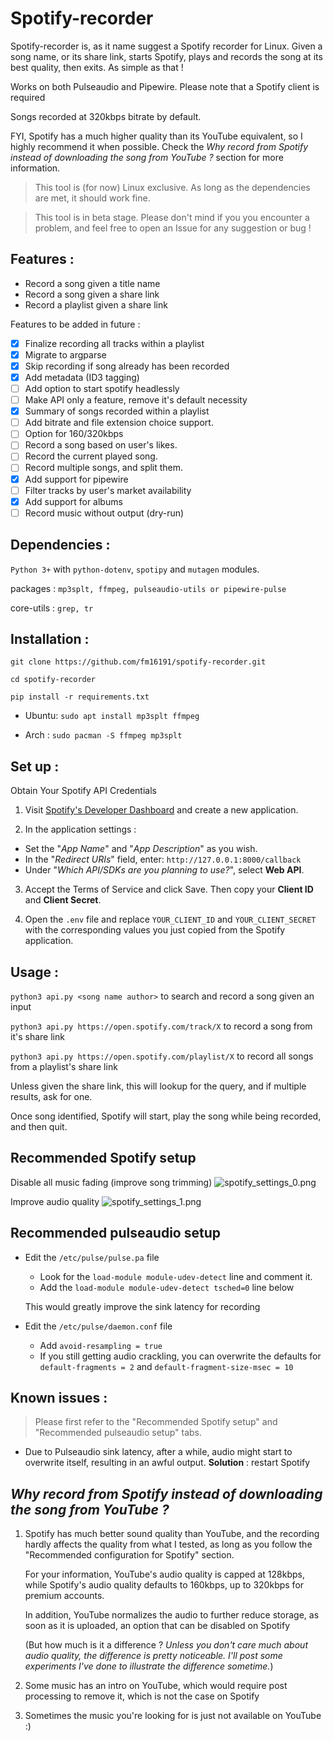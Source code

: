 # Spotify-recorder

Spotify-recorder is, as it name suggest a Spotify recorder for Linux.
Given a song name, or its share link, starts Spotify, plays and records the song at its best quality, then exits. As simple as that !

Works on both Pulseaudio and Pipewire. Please note that a Spotify client is required 

Songs recorded at 320kbps bitrate by default.

FYI, Spotify has a much higher quality than its YouTube equivalent, so I highly recommend it when possible. Check the *Why record from Spotify instead of downloading the song from YouTube ?* section for more information.


> This tool is (for now) Linux exclusive. As long as the dependencies are met, it should work fine.

> This tool is in beta stage. Please don't mind if you you encounter a problem, and feel free to open an Issue for any suggestion or bug !

## Features :
- Record a song given a title name
- Record a song given a share link
- Record a playlist given a share link

Features to be added in future :
- [x] Finalize recording all tracks within a playlist
- [x] Migrate to argparse
- [x] Skip recording if song already has been recorded
- [x] Add metadata (ID3 tagging)
- [ ] Add option to start spotify headlessly
- [ ] Make API only a feature, remove it's default necessity
- [x] Summary of songs recorded within a playlist
- [ ] Add bitrate and file extension choice support.
- [ ] Option for 160/320kbps
- [ ] Record a song based on user's likes.
- [ ] Record the current played song.
- [ ] Record multiple songs, and split them.
- [x] Add support for pipewire
- [ ] Filter tracks by user's market availability
- [x] Add support for albums
- [ ] Record music without output (dry-run)

## Dependencies :
`Python 3+` with `python-dotenv`, `spotipy` and `mutagen` modules.

packages : `mp3splt, ffmpeg, pulseaudio-utils or pipewire-pulse`

core-utils : `grep, tr`

## Installation : 
`git clone https://github.com/fm16191/spotify-recorder.git`

`cd spotify-recorder`

`pip install -r requirements.txt`

- Ubuntu:
   `sudo apt install mp3splt ffmpeg`

- Arch :
   `sudo pacman -S ffmpeg mp3splt`

## Set up :


Obtain Your Spotify API Credentials
1. Visit [Spotify's Developer Dashboard](https://developer.spotify.com/dashboard/applications) and create a new application.

2. In the application settings :

- Set the "*App Name*" and "*App Description*" as you wish.
- In the "*Redirect URIs*" field, enter: `http://127.0.0.1:8000/callback`
- Under "*Which API/SDKs are you planning to use?*", select **Web API**.

3. Accept the Terms of Service and click Save. Then copy your **Client ID** and **Client Secret**.

4. Open the `.env` file and replace `YOUR_CLIENT_ID` and `YOUR_CLIENT_SECRET` with the corresponding values you just copied from the Spotify application.

## Usage :
`python3 api.py <song name author>` to search and record a song given an input

`python3 api.py https://open.spotify.com/track/X` to record a song from it's share link

`python3 api.py https://open.spotify.com/playlist/X` to record all songs from a playlist's share link

Unless given the share link, this will lookup for the query, and if multiple results, ask for one.

Once song identified, Spotify will start, play the song while being recorded, and then quit.

## Recommended Spotify setup

Disable all music fading (improve song trimming)
![spotify_settings_0.png](spotify_settings_0.png)

Improve audio quality
![spotify_settings_1.png](spotify_settings_1.png)


## Recommended pulseaudio setup
- Edit the `/etc/pulse/pulse.pa` file
  - Look for the `load-module module-udev-detect` line and comment it.
  - Add the `load-module module-udev-detect tsched=0` line below

   This would greatly improve the sink latency for recording


- Edit the `/etc/pulse/daemon.conf` file
  - Add `avoid-resampling = true`
   - If you still getting audio crackling, you can overwrite the defaults for `default-fragments = 2` and `default-fragment-size-msec = 10`

## Known issues : 

> Please first refer to the "Recommended Spotify setup" and "Recommended pulseaudio setup" tabs.

- Due to Pulseaudio sink latency, after a while, audio might start to overwrite itself, resulting in an awful output.
   **Solution** : restart Spotify

## *Why record from Spotify instead of downloading the song from YouTube ?*

1. Spotify has much better sound quality than YouTube, and the recording hardly affects the quality from what I tested, as long as you follow the "Recommended configuration for Spotify" section.

   For your information, YouTube's audio quality is capped at 128kbps, while Spotify's audio quality defaults to 160kbps, up to 320kbps for premium accounts. 

   In addition, YouTube normalizes the audio to further reduce storage, as soon as it is uploaded, an option that can be disabled on Spotify

   (But how much is it a difference ? *Unless you don't care much about audio quality, the difference is pretty noticeable. I'll post some experiments I've done to illustrate the difference sometime.*)
2. Some music has an intro on YouTube, which would require post processing to remove it, which is not the case on Spotify
3. Sometimes the music you're looking for is just not available on YouTube :)
